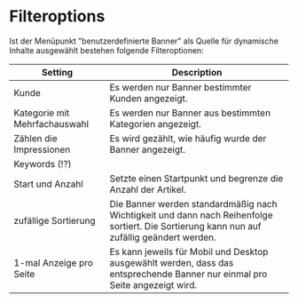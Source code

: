 # Filteroptions

Ist der Menüpunkt "benutzerdefinierte Banner" als Quelle für dynamische Inhalte ausgewählt bestehen folgende Filteroptionen:

| Setting                       | Description                                                                                                                                |
|-------------------------------|--------------------------------------------------------------------------------------------------------------------------------------------|
| Kunde                         | Es werden nur Banner bestimmter Kunden angezeigt.                                                                                          |
| Kategorie mit Mehrfachauswahl | Es werden nur Banner aus bestimmten Kategorien angezeigt.                                                                                  |
| Zählen die Impressionen       | Es wird gezählt, wie häufig wurde der Banner angezeigt.                                                                                    |
| Keywords (!?)                 |                                                                                                                                            |
| Start und Anzahl              | Setzte einen Startpunkt und begrenze die Anzahl der Artikel.                                                                               |
| zufällige Sortierung          | Die Banner werden standardmäßig nach Wichtigkeit und dann nach Reihenfolge sortiert. Die Sortierung kann nun auf zufällig geändert werden. |
| 1-mal Anzeige pro Seite       | Es kann jeweils für Mobil und Desktop ausgewählt werden, dass das entsprechende Banner nur einmal pro Seite angezeigt wird.                |

